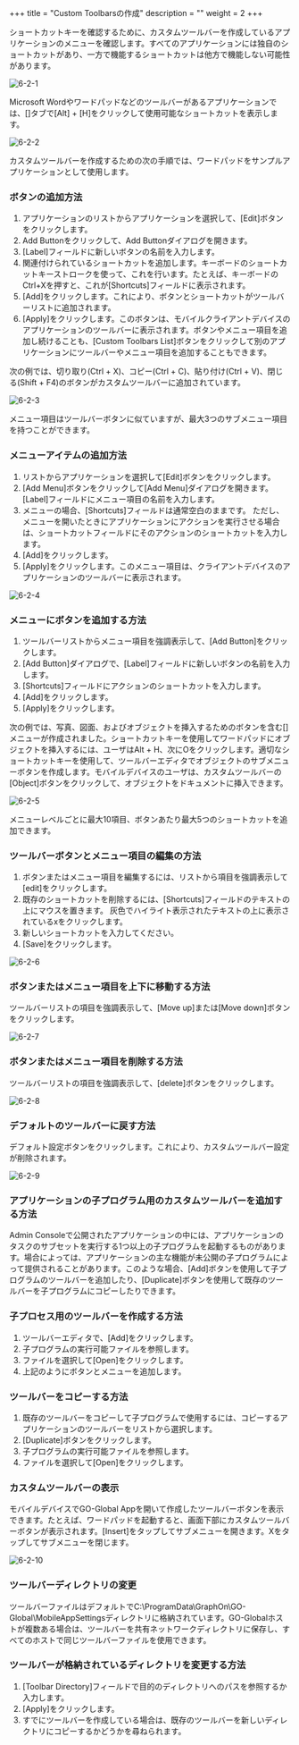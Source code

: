 +++
title = "Custom Toolbarsの作成"
description = ""
weight = 2
+++

ショートカットキーを確認するために、カスタムツールバーを作成しているアプリケーションのメニューを確認します。すべてのアプリケーションには独自のショートカットがあり、一方で機能するショートカットは他方で機能しない可能性があります。

![6-2-1](/img/6-2-1.png) 

Microsoft Wordやワードパッドなどのツールバーがあるアプリケーションでは、[]タブで[Alt] + [H]をクリックして使用可能なショートカットを表示します。

![6-2-2](/img/6-2-2.png) 

カスタムツールバーを作成するための次の手順では、ワードパッドをサンプルアプリケーションとして使用します。

### ボタンの追加方法

1. アプリケーションのリストからアプリケーションを選択して、[Edit]ボタンをクリックします。
2. Add Buttonをクリックして、Add Buttonダイアログを開きます。
3. [Label]フィールドに新しいボタンの名前を入力します。
4. 関連付けられているショートカットを追加します。キーボードのショートカットキーストロークを使って、これを行います。たとえば、キーボードのCtrl+Xを押すと、これが[Shortcuts]フィールドに表示されます。
5. [Add]をクリックします。これにより、ボタンとショートカットがツールバーリストに追加されます。
6. [Apply]をクリックします。このボタンは、モバイルクライアントデバイスのアプリケーションのツールバーに表示されます。ボタンやメニュー項目を追加し続けることも、[Custom Toolbars List]ボタンをクリックして別のアプリケーションにツールバーやメニュー項目を追加することもできます。

次の例では、切り取り(Ctrl + X)、コピー(Ctrl + C)、貼り付け(Ctrl + V)、閉じる(Shift + F4)のボタンがカスタムツールバーに追加されています。

![6-2-3](/img/6-2-3.png) 

メニュー項目はツールバーボタンに似ていますが、最大3つのサブメニュー項目を持つことができます。

### メニューアイテムの追加方法

1. リストからアプリケーションを選択して[Edit]ボタンをクリックします。
2. [Add Menu]ボタンをクリックして[Add Menu]ダイアログを開きます。[Label]フィールドにメニュー項目の名前を入力します。
3. メニューの場合、[Shortcuts]フィールドは通常空白のままです。 ただし、メニューを開いたときにアプリケーションにアクションを実行させる場合は、ショートカットフィールドにそのアクションのショートカットを入力します。
4. [Add]をクリックします。
5. [Apply]をクリックします。このメニュー項目は、クライアントデバイスのアプリケーションのツールバーに表示されます。

![6-2-4](/img/6-2-4.png) 

### メニューにボタンを追加する方法

1. ツールバーリストからメニュー項目を強調表示して、[Add Button]をクリックします。
2. [Add Button]ダイアログで、[Label]フィールドに新しいボタンの名前を入力します。
3. [Shortcuts]フィールドにアクションのショートカットを入力します。
4. [Add]をクリックします。
5. [Apply]をクリックします。

次の例では、写真、図面、およびオブジェクトを挿入するためのボタンを含む[]メニューが作成されました。ショートカットキーを使用してワードパッドにオブジェクトを挿入するには、ユーザはAlt + H、次にOをクリックします。適切なショートカットキーを使用して、ツールバーエディタでオブジェクトのサブメニューボタンを作成します。モバイルデバイスのユーザは、カスタムツールバーの[Object]ボタンをクリックして、オブジェクトをドキュメントに挿入できます。

![6-2-5](/img/6-2-5.png) 

メニューレベルごとに最大10項目、ボタンあたり最大5つのショートカットを追加できます。

### ツールバーボタンとメニュー項目の編集の方法

1. ボタンまたはメニュー項目を編集するには、リストから項目を強調表示して[edit]をクリックします。
2. 既存のショートカットを削除するには、[Shortcuts]フィールドのテキストの上にマウスを置きます。 灰色でハイライト表示されたテキストの上に表示されているxをクリックします。
3. 新しいショートカットを入力してください。
4. [Save]をクリックします。

![6-2-6](/img/6-2-6.png) 

### ボタンまたはメニュー項目を上下に移動する方法

ツールバーリストの項目を強調表示して、[Move up]または[Move down]ボタンをクリックします。

![6-2-7](/img/6-2-7.png) 

### ボタンまたはメニュー項目を削除する方法

ツールバーリストの項目を強調表示して、[delete]ボタンをクリックします。

![6-2-8](/img/6-2-8.png) 

### デフォルトのツールバーに戻す方法

デフォルト設定ボタンをクリックします。これにより、カスタムツールバー設定が削除されます。

![6-2-9](/img/6-2-9.png) 

### アプリケーションの子プログラム用のカスタムツールバーを追加する方法

Admin Consoleで公開されたアプリケーションの中には、アプリケーションのタスクのサブセットを実行する1つ以上の子プログラムを起動するものがあります。場合によっては、アプリケーションの主な機能が未公開の子プログラムによって提供されることがあります。このような場合、[Add]ボタンを使用して子プログラムのツールバーを追加したり、[Duplicate]ボタンを使用して既存のツールバーを子プログラムにコピーしたりできます。

### 子プロセス用のツールバーを作成する方法

1. ツールバーエディタで、[Add]をクリックします。
2. 子プログラムの実行可能ファイルを参照します。
3. ファイルを選択して[Open]をクリックします。
4. 上記のようにボタンとメニューを追加します。

### ツールバーをコピーする方法

1. 既存のツールバーをコピーして子プログラムで使用するには、コピーするアプリケーションのツールバーをリストから選択します。
2. [Duplicate]ボタンをクリックします。
3. 子プログラムの実行可能ファイルを参照します。
4. ファイルを選択して[Open]をクリックします。

### カスタムツールバーの表示

モバイルデバイスでGO-Global Appを開いて作成したツールバーボタンを表示できます。たとえば、ワードパッドを起動すると、画面下部にカスタムツールバーボタンが表示されます。[Insert]をタップしてサブメニューを開きます。Xをタップしてサブメニューを閉じます。

![6-2-10](/img/6-2-10.png) 

### ツールバーディレクトリの変更

ツールバーファイルはデフォルトでC:\ProgramData\GraphOn\GO-Global\MobileAppSettingsディレクトリに格納されています。GO-Globalホストが複数ある場合は、ツールバーを共有ネットワークディレクトリに保存し、すべてのホストで同じツールバーファイルを使用できます。

### ツールバーが格納されているディレクトリを変更する方法

1. [Toolbar Directory]フィールドで目的のディレクトリへのパスを参照するか入力します。
2. [Apply]をクリックします。
3. すでにツールバーを作成している場合は、既存のツールバーを新しいディレクトリにコピーするかどうかを尋ねられます。

